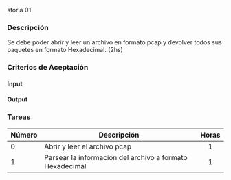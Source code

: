 storia 01

### Descripción

Se debe poder abrir y leer un archivo en formato pcap y devolver todos sus paquetes en formato Hexadecimal. (2hs)

### Criterios de Aceptación



#### Input


#### Output


### Tareas

| Número | Descripción | Horas | 
| ------ | ------ | :------: |
| 0 | Abrir y leer el archivo pcap | 1 | 
| 1 | Parsear la información del archivo a formato Hexadecimal | 1 |
